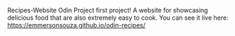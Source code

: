 Recipes-Website
Odin Project first project! A website for showcasing delicious food that are also extremely easy to cook.
You can see it live here: https://emmersonsouza.github.io/odin-recipes/
